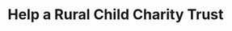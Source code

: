 ---
title: "Help a Rural Child Charity Trust"
url: /cape-town/help-a-rural-child-charity-trust/
shop: Gebrauchtwaren
---